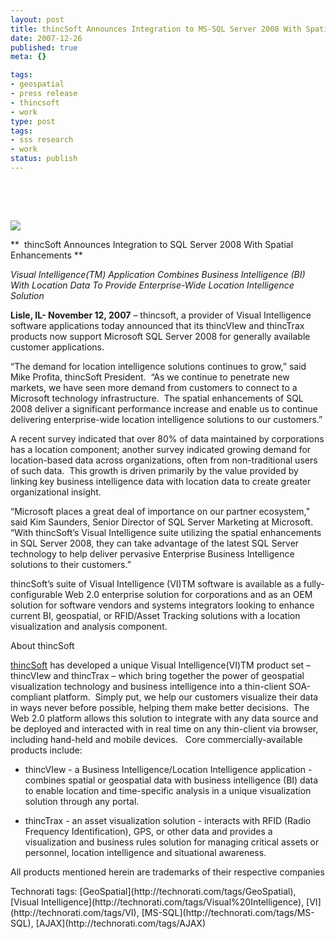 ```yaml
---
layout: post
title: thincSoft Announces Integration to MS-SQL Server 2008 With Spatial Enhancements
date: 2007-12-26
published: true
meta: {}

tags:
- geospatial
- press release
- thincsoft
- work
type: post
tags:
- sss research
- work
status: publish
---
```



 



 



**![](http://media.eick.us/2011/05/2100790462_78f9d70aea_m.jpg)**



**  thincSoft Announces Integration to SQL Server 2008 With Spatial Enhancements **



_Visual Intelligence(TM) Application Combines Business Intelligence (BI) With Location Data To Provide Enterprise-Wide Location Intelligence Solution_ 



**Lisle, IL- November 12, 2007** – thincsoft, a provider of Visual Intelligence software applications today announced that its thincVIew and thincTrax products now support Microsoft SQL Server 2008 for generally available customer applications.  



“The demand for location intelligence solutions continues to grow,” said Mike Profita, thincSoft President.  “As we continue to penetrate new markets, we have seen more demand from customers to connect to a Microsoft technology infrastructure.  The spatial enhancements of SQL 2008 deliver a significant performance increase and enable us to continue delivering enterprise-wide location intelligence solutions to our customers.”



A recent survey indicated that over 80% of data maintained by corporations has a location component; another survey indicated growing demand for location-based data across organizations, often from non-traditional users of such data.  This growth is driven primarily by the value provided by linking key business intelligence data with location data to create greater organizational insight.  



“Microsoft places a great deal of importance on our partner ecosystem,” said Kim Saunders, Senior Director of SQL Server Marketing at Microsoft.  “With thincSoft’s Visual Intelligence suite utilizing the spatial enhancements in SQL Server 2008, they can take advantage of the latest SQL Server technology to help deliver pervasive Enterprise Business Intelligence solutions to their customers.” 



thincSoft’s suite of Visual Intelligence (VI)TM software is available as a fully-configurable Web 2.0 enterprise solution for corporations and as an OEM solution for software vendors and systems integrators looking to enhance current BI, geospatial, or RFID/Asset Tracking solutions with a location visualization and analysis component.  



About thincSoft



[thincSoft](/admin/Pages/www.thincsoft.com) has developed a unique Visual Intelligence(VI)TM product set – thincVIew and thincTrax – which bring together the power of geospatial visualization technology and business intelligence into a thin-client SOA-compliant platform.  Simply put, we help our customers visualize their data in ways never before possible, helping them make better decisions.  The Web 2.0 platform allows this solution to integrate with any data source and be deployed and interacted with in real time on any thin-client via browser, including hand-held and mobile devices.   Core commercially-available products include:

- thincVIew - a Business Intelligence/Location Intelligence application - combines spatial or geospatial data with business intelligence (BI) data to enable location and time-specific analysis in a unique visualization solution through any portal.  

- thincTrax - an asset visualization solution - interacts with RFID (Radio Frequency Identification), GPS, or other data and provides a visualization and business rules solution for managing critical assets or personnel, location intelligence and situational awareness.



All products mentioned herein are trademarks of their respective companies

<div class="wlWriterSmartContent" style="margin: 0px;padding: 0px">Technorati tags: [GeoSpatial](http://technorati.com/tags/GeoSpatial), [Visual Intelligence](http://technorati.com/tags/Visual%20Intelligence), [VI](http://technorati.com/tags/VI), [MS-SQL](http://technorati.com/tags/MS-SQL), [AJAX](http://technorati.com/tags/AJAX)</div>
